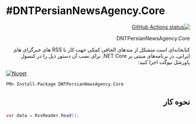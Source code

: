 #DNTPersianNewsAgency.Core
=======
<div dir="rtl">

<p>
  <a href="https://github.com/afsharsalar/DNTPersianNewsAgency">
     <img alt="GitHub Actions status" src="https://github.com/VahidN/DNTPersianUtils.Core/workflows/.NET%20Core%20Build/badge.svg">
  </a>
</p>

DNTPersianNewsAgency.Core

کتابخانه‌ای است متشکل از متدهای الحاقی کمکی جهت کار با RSS های خبرگزای های ایرانی، در برنامه‌های مبتنی بر NET Core. 
برای نصب آن دستور ذیل را در کنسول پاورشل نیوگت اجرا کنید:
</div>

[![Nuget](https://img.shields.io/nuget/v/DNTPersianNewsAgency.Core)](https://github.com/afsharsalar/DNTPersianNewsAgency)
```
PM> Install-Package DNTPersianNewsAgency.Core 
```
<div dir="rtl">
  <h2>نحوه کار 
</h2>
  
</div>

```csharp
var data = RssReader.Read();
```
